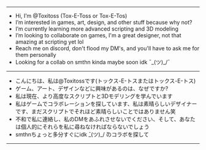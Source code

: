 ------------------------------------------------------------------------------------------------
-  Hi, I’m @Toxitoss (Tox-E-Toss or  Tox-E-Tos)
- I’m interested in games, art, design, and other stuff because why not?
- I’m currently learning more advanced scripting and 3D modeling
- I’m looking to collaborate on games, I'm a great designer, not that amazing at scripting yet lol
- Reach me on discord, don't flood my DM's, and you'll have to ask me for them personally
- Looking for a collab on smthn kinda maybe soon idk ¯\_(ツ)_/¯
- ----------------------------------------------------------------------------------------------
- こんにちは、私は@Toxitossです(トックス-E-トスまたはトックス-E-トス)
- ゲーム、アート、デザインなどに興味があるのは、なぜですか?
- 私は現在、より高度なスクリプトと3Dモデリングを学んでいます
- 私はゲームでコラボレーションを探しています、私は素晴らしいデザイナーです、まだスクリプトでそれほど素晴らしいことではありません笑
- 不和で私に連絡し、私のDMをあふれさせないでください、そして、あなたは個人的にそれらを私に尋ねなければならないでしょう
- smthnちょっと多分すぐにidk ̄_(ツ)_/ ̄のコラボを探して
- ----------------------------------------------------------------------------------------------
